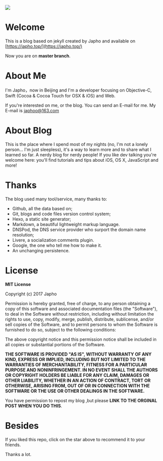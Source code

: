 ![](https://ws1.sinaimg.cn/large/006tNbRwly1fx0sm1hrtgj303k03kq2s.jpg)

# Welcome

This is a blog based on jekyll created by Japho and available on [https://japho.top/](https://japho.top/)

Now you are on **master branch**.

# About Me

I'm Japho，now in Beijing and I'm a developer focusing on Objective-C, Swift (Cocoa & Cocoa Touch for OSX & iOS) and Web.

If you're interested on me, or the blog. You can send an E-mail for me. My E-mail is [japhoo@163.com](mailto:japhoo@163.com)

# About Blog


This is the place where I spend most of my nights (no, I'm not a lonely person... I'm just sleepless), it's a way to learn more and to share what I learned so far. A nerdy blog for nerdy people! If you like dev talking you're welcome here: you'll find tutorials and tips about iOS, OS X, JavaScript and more!

# Thanks

The blog used many tool/service, many thanks to:

- Github, all the data based on;
- Git, blogs and code files version control system;
- Hexo, a static site generator;
- Markdown, a beautiful lightweight markup language.
- DNSPod, the DNS service provider who surport the domain name resolution;
- Livere, a socialization comments plugin.
- Google, the one who tell me how to make it.
- An unchanging persistence.

# License


**MIT License**

Copyright (c) 2017 Japho

Permission is hereby granted, free of charge, to any person obtaining a copy
of this software and associated documentation files (the "Software"), to deal
in the Software without restriction, including without limitation the rights
to use, copy, modify, merge, publish, distribute, sublicense, and/or sell
copies of the Software, and to permit persons to whom the Software is
furnished to do so, subject to the following conditions:

The above copyright notice and this permission notice shall be included in all
copies or substantial portions of the Software.

**THE SOFTWARE IS PROVIDED "AS IS", WITHOUT WARRANTY OF ANY KIND, EXPRESS OR
IMPLIED, INCLUDING BUT NOT LIMITED TO THE WARRANTIES OF MERCHANTABILITY,
FITNESS FOR A PARTICULAR PURPOSE AND NONINFRINGEMENT. IN NO EVENT SHALL THE
AUTHORS OR COPYRIGHT HOLDERS BE LIABLE FOR ANY CLAIM, DAMAGES OR OTHER
LIABILITY, WHETHER IN AN ACTION OF CONTRACT, TORT OR OTHERWISE, ARISING FROM,
OUT OF OR IN CONNECTION WITH THE SOFTWARE OR THE USE OR OTHER DEALINGS IN THE
SOFTWARE.**

You have permission to repost my blog ,but please **LINK TO THE ORGINAL POST WHEN YOU DO THIS**.

# Besides

If you liked this repo, click on the star above to recommend it to your friends.

Thanks a lot.
